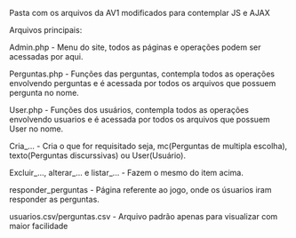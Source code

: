 Pasta com os arquivos da AV1 modificados para contemplar JS e AJAX

Arquivos principais:

Admin.php - Menu do site, todos as páginas e operações podem ser acessadas por aqui.

Perguntas.php - Funções das perguntas, contempla todos as operações envolvendo perguntas e é acessada por todos os arquivos que possuem pergunta no nome.

User.php - Funções dos usuários, contempla todos as operações envolvendo usuarios e é acessada por todos os arquivos que possuem User no nome.

Cria_... - Cria o que for requisitado seja, mc(Perguntas de multipla escolha), texto(Perguntas discurssivas) ou User(Usuário).

Excluir_..., alterar_... e listar_... - Fazem o mesmo do item acima.

responder_perguntas - Página referente ao jogo, onde os úsuarios iram responder as perguntas.

usuarios.csv/perguntas.csv - Arquivo padrão apenas para visualizar com maior facilidade
